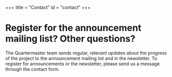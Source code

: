 +++
title = "Contact"
id = "contact"
+++

# Register for the announcement mailing list? Other questions?

The Quartermaster team sends regular, relevant updates about the progress of the project to the announcement mailing list and in the newsletter. To register for announcements or the newsletter, please send us a message through the contact form.
